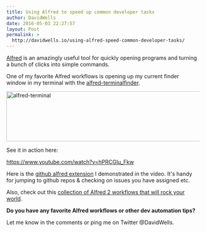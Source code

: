 ```yaml
---
title: Using Alfred to speed up common developer tasks
author: DavidWells
date: 2016-05-03 22:27:57
layout: Post
permalink: >
  http://davidwells.io/using-alfred-speed-common-developer-tasks/
---
```


[Alfred](https://www.alfredapp.com) is an amazingly useful tool for quickly opening programs and turning a bunch of clicks into simple commands.

One of my favorite Alfred workflows is opening up my current finder window in my terminal with the [alfred-terminalfinder](https://github.com/LeEnno/alfred-terminalfinder).

<img src="https://s3-us-west-2.amazonaws.com/assets.davidwells.io/legacy/2016/05/alfred-terminal.jpg" alt="alfred-terminal" width="606" height="131" class="aligncenter size-full wp-image-5268" />

See it in action here:

https://www.youtube.com/watch?v=hPRCGlu_Fkw

Here is the [github alfred extension](https://github.com/gharlan/alfred-github-workflow) I demonstrated in the video. It's handy for jumping to github repos & checking on issues you have assigned etc.

Also, check out this [collection of Alfred 2 workflows that will rock your world](https://github.com/zenorocha/alfred-workflows).

**Do you have any favorite Alfred workflows or other dev automation tips?**

Let me know in the comments or ping me on Twitter @DavidWells.
